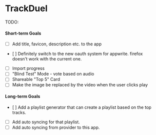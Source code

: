 # TrackDuel

TODO:

#### Short-term Goals

- [ ] Add title, favicon, description etc. to the app
- [ ] Definitely switch to the new oauth system for appwrite. firefox doesn't work with the current one.
- [ ] Import progress
- [ ] "Blind Test" Mode - vote based on audio
- [ ] Shareable "Top 5" Card
- [ ] Make the image be replaced by the video when the user clicks play

#### Long-term Goals

- [ ] Add a playlist generator that can create a playlist based on the top tracks.
- [ ] Add auto syncing for that playlist.
- [ ] Add auto syncing from provider to this app.
